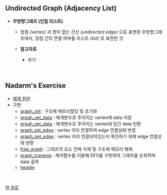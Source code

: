 ## Undirected Graph (Adjacency List)
- __무방향그래프 (인접 리스트)__
    - 정점 _(vertex)_ 과 향이 없는 간선 _(undirected edge)_ 으로 표현된 무방향그래프에서, 정점 간의 연결 여부를 리스트 _(list)_ 로 표현한 것
    
    - __참고자료__
      - 추가
<br>

## Nadarm's Exercise
- [예제 원본](https://github.com/nadarm/42-algorithm/tree/master/graph/undirected_list)
- 구현
    - [graph_init](./graph_init.c) : 구조체 메모리할당 및 초기화
    - [grpah_set_data](./grpah_set_data.c) : 매개변수로 주어지는 vertex에 data 저장
    - [grpah_set_data](./grpah_get_data.c) : 매개변수로 주어지는 vertex에 담긴 data 반환
    - [graph_set_edge](./graph_set_edge.c) : vertex 끼리 연결하여 edge 연결상태 변경
    - [graph_get_edge](./graph_get_edge.c) : vertex 끼리 연결되어있는지 확인하기 위해 edge 연결상태 반환
    - [free_graph](./free_graph.c) : 그래프의 요소 전체 삭제 및 구조체 메모리 해제
    - [graph_traverse](./graph_traverse.c) : 재귀함수를 이용해 DFS를 구현하여 그래프를 순회하며 data 출력
    - [header](./graph.h)
<br>

[맨 위로](#undirected-graph-(adjacency-list))
